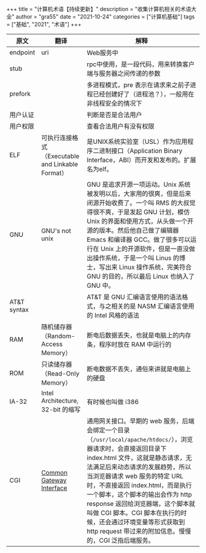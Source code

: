 +++
title = "计算机术语【持续更新】"
description = "收集计算机相关的术语大全"
author = "gra55"
date = "2021-10-24"
categories = ["计算机基础"]
tags = ["基础", "2021", "术语"]
+++

|原文|翻译|解释|
|--|--|--|
|endpoint|uri|Web服务中|
|stub||rpc中使用，是一段代码，用来转换客户端与服务器之间传递的参数|
|prefork||多进程模式，pre 表示在请求来之前子进程已经创建好了（进程池？），一般用在非线程安全的情况下|
|用户认证||判断是否是合法用户|
|用户权限||查看合法用户有没有权限|
|ELF|可执行连接格式（Executable and Linkable Format）|是UNIX系统实验室（USL）作为应用程序二进制接口（Application Binary Interface，ABI）而开发和发布的。扩展名为elf。|
|GNU|GNU's not unix|GNU 是追求开源一项运动。Unix 系统被发明以后，大家用的很爽，但是后来闭源开始收费了。一个叫 RMS 的大叔觉得很不爽，于是发起 GNU 计划，模仿 Unix 的界面和使用方式，从头做一个开源的版本。然后他自己做了编辑器 Emacs 和编译器 GCC。做了很多可以运行在 Unix 上的开源软件，但是一直没做出操作系统，于是一个叫 Linus 的博士，写出来 Linux 操作系统，完美符合 GNU 的目的，所以最后 Linux 也纳入了 GNU 中。|
|AT&T syntax||AT&T 是 GNU 汇编语言使用的语法格式，与之相关的是 NASM 汇编语言使用的 Intel 风格的语法|
|RAM|随机储存器（Random-Access Memory）|断电后数据丢失，也就是电脑上的内存条，程序时放在 RAM 中运行的|
|ROM|只读储存器（Read-Only Memory）|断电数据不丢失，通俗来讲就是电脑上的硬盘|
|IA-32|Intel Architecture, 32-bit 的缩写|有时候也叫做 i386|
|CGI|[Common Gateway Interface](https://en.wikipedia.org/wiki/Common_Gateway_Interface)|通用网关接口。早期的 web 服务，后端会绑定一个目录（`/usr/local/apache/htdocs/`），浏览器请求时，会直接返回目录下 index.html 文件，这就是静态请求，无法满足后来动态请求的发展趋势，所以当浏览器请求 web 服务的特定 URL 时，不直接返回 index.html，而是执行一个脚本，这个脚本的输出会作为 http response 返回给浏览器端，这个脚本就叫做 CGI 脚本。CGI 脚本在执行的时候，还会通过环境变量等形式获取到 http request 带过来的附加信息。慢慢的，CGI 泛指后端服务。|